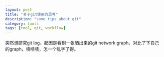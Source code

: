 ```yaml
---
layout: post
title: "关于git使用的思考"
description: "some tips about git"
category: tools
tags: [tool, git, workflow]
---
```


突然想研究git log。起因是看到一张晒出来的git network graph，对比了下自己的graph，啧啧啧，怎一个乱字了得。
